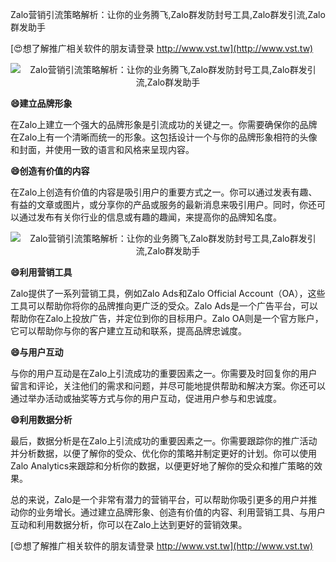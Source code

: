 Zalo营销引流策略解析：让你的业务腾飞,Zalo群发防封号工具,Zalo群发引流,Zalo群发助手

[😍想了解推广相关软件的朋友请登录 http://www.vst.tw](http://www.vst.tw)

 <center><img src="https://vst.tw/MP4/tuiguang/png/2.png" alt="Zalo营销引流策略解析：让你的业务腾飞,Zalo群发防封号工具,Zalo群发引流,Zalo群发助手"></center>

**😄建立品牌形象**

在Zalo上建立一个强大的品牌形象是引流成功的关键之一。你需要确保你的品牌在Zalo上有一个清晰而统一的形象。这包括设计一个与你的品牌形象相符的头像和封面，并使用一致的语言和风格来呈现内容。

**😄创造有价值的内容**

在Zalo上创造有价值的内容是吸引用户的重要方式之一。你可以通过发表有趣、有益的文章或图片，或分享你的产品或服务的最新消息来吸引用户。同时，你还可以通过发布有关你行业的信息或有趣的趣闻，来提高你的品牌知名度。

 <center><img src="https://vst.tw/MP4/tuiguang/png/7.png" alt="Zalo营销引流策略解析：让你的业务腾飞,Zalo群发防封号工具,Zalo群发引流,Zalo群发助手"></center>

**😄利用营销工具**

Zalo提供了一系列营销工具，例如Zalo Ads和Zalo Official Account（OA），这些工具可以帮助你将你的品牌推向更广泛的受众。Zalo Ads是一个广告平台，可以帮助你在Zalo上投放广告，并定位到你的目标用户。Zalo OA则是一个官方账户，它可以帮助你与你的客户建立互动和联系，提高品牌忠诚度。

**😄与用户互动**

与你的用户互动是在Zalo上引流成功的重要因素之一。你需要及时回复你的用户留言和评论，关注他们的需求和问题，并尽可能地提供帮助和解决方案。你还可以通过举办活动或抽奖等方式与你的用户互动，促进用户参与和忠诚度。

**😄利用数据分析**

最后，数据分析是在Zalo上引流成功的重要因素之一。你需要跟踪你的推广活动并分析数据，以便了解你的受众、优化你的策略并制定更好的计划。你可以使用Zalo Analytics来跟踪和分析你的数据，以便更好地了解你的受众和推广策略的效果。

总的来说，Zalo是一个非常有潜力的营销平台，可以帮助你吸引更多的用户并推动你的业务增长。通过建立品牌形象、创造有价值的内容、利用营销工具、与用户互动和利用数据分析，你可以在Zalo上达到更好的营销效果。

[😍想了解推广相关软件的朋友请登录 http://www.vst.tw](http://www.vst.tw)



